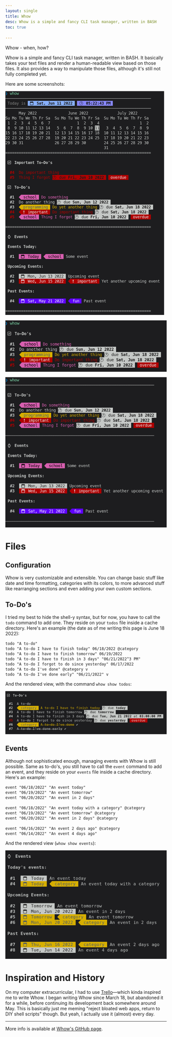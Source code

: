 ```yaml
---
layout: single
title: Whow
desc: Whow is a simple and fancy CLI task manager, written in BASH
toc: true

---
```


Whow - when, how?

Whow is a simple and fancy CLI task manager, written in BASH. It basically takes your text files and render a human-readable view based on those files. It also provides a way to manipulate those files, although it's still not fully completed yet.

Here are some screenshots:

![Whow 1](img/1.png)

![Whow 2](img/2.png)

![Whow 3](img/3.png)

# Files

## Configuration

Whow is very customizable and extensible. You can change basic stuff like date and time formatting, categories with its colors, to more advanced stuff like rearranging sections and even adding your own custom sections.

## To-Do's

I tried my best to hide the shell-y syntax, but for now, you have to call the `todo` command to add one. They reside on your `todos` file inside a cache directory. Here's an example (the date as of me writing this page is June 18 2022):

```
todo "A to-do"
todo "A to-do I have to finish today" 06/18/2022 @category
todo "A to-do I have to finish tomorrow" 06/19/2022
todo "A to-do I have to finish in 3 days" "06/21/2022^3 PM"
todo "A to-do I forgot to do since yesterday" 06/17/2022
todo "A to-do I've done" @category v
todo "A to-do I've done early" "06/21/2022" v
```

And the rendered view, with the command `whow show todos`:

![Rendered to-do's](img/todos.png)

## Events

Although not sophisticated enough, managing events with Whow is still possible. Same as to-do's, you still have to call the `event` command to add an event, and they reside on your `events` file inside a cache directory. Here's an example:

```
event "06/18/2022" "An event today"
event "06/19/2022" "An event tomorrow"
event "06/20/2022" "An event in 2 days"

event "06/18/2022" "An event today with a category" @category
event "06/19/2022" "An event tomorrow" @category
event "06/20/2022" "An event in 2 days" @category

event "06/16/2022" "An event 2 days ago" @category
event "06/14/2022" "An event 4 days ago"
```

And the rendered view (`whow show events`):

![Rendered events](img/events.png)


# Inspiration and History

On my computer extracurricular, I had to use [Trello](https://trello.com/)—which kinda inspired me to write Whow. I began writing Whow since March 18, but abandoned it for a while, before continuing its development back somewhere around May. This is basically just me meming "reject bloated web apps, return to DIY shell scripts" though. But yeah, I actually use it (almost) every day.

----

More info is available at [Whow's GitHub page](https://github.com/DaringCuteSeal/whow/).

